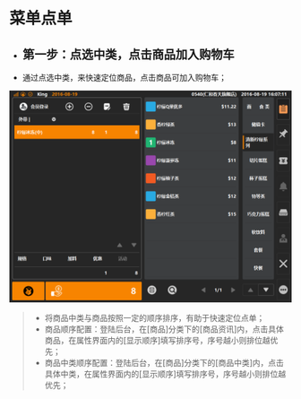 # 菜单点单  

* ## 第一步：点选中类，点击商品加入购物车  
* 通过点选中类，来快速定位商品，点击商品可加入购物车；   

![](4.1点击点单.png)
>    * 将商品中类与商品按照一定的顺序排序，有助于快速定位点单；
>    * 商品顺序配置：登陆后台，在[商品]分类下的[商品资讯]内，点击具体商品，在属性界面内的[显示顺序]填写排序号，序号越小则排位越优先；  
>    * 商品中类顺序配置：登陆后台，在[商品]分类下的[商品中类]内，点击具体中类，在属性界面内的[显示顺序]填写排序号，序号越小则排位越优先；  